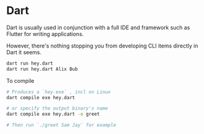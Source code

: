 # Dart

Dart is usually used in conjunction with a full IDE and framework such as Flutter for writing applications.

However, there's nothing stopping you from developing CLI items directly in Dart it seems.

```sh
dart run hey.dart
dart run hey.dart Alix Bub
```

To compile

```sh
# Produces a `hey.exe` , incl on Linux
dart compile exe hey.dart

# or specify the output binary's name
dart compile exe hey.dart -o greet

# Then run `./greet Sam Jay` for example
```

